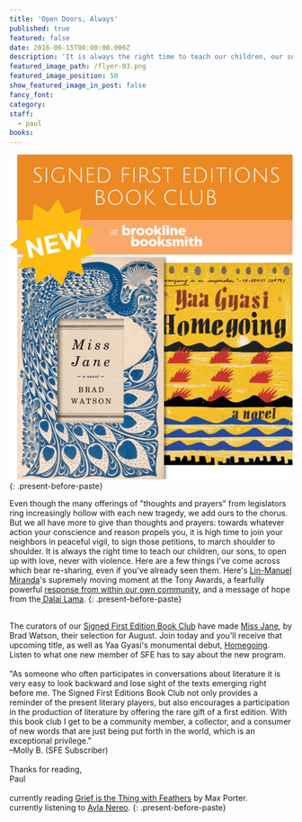 ```yaml
---
title: 'Open Doors, Always'
published: true
featured: false
date: 2016-06-15T00:00:00.000Z
description: 'It is always the right time to teach our children, our sons, to open up with love, never with violence'
featured_image_path: /flyer-03.png
featured_image_position: 50
show_featured_image_in_post: false
fancy_font:
category:
staff:
  - paul
books:
---
```



![](/uploads/versions/sfe0616-compressor---x----511-586x---.png)
{: .present-before-paste}

Even though the many offerings of "thoughts and prayers" from legislators ring increasingly hollow with each new tragedy, we add ours to the chorus. But we all have more to give than thoughts and prayers: towards whatever action your conscience and reason propels you, it is high time to join your neighbors in peaceful vigil, to sign those petitions, to march shoulder to shoulder. It is always the right time to teach our children, our sons, to open up with love, never with violence. Here are a few things I've come across which bear re-sharing, even if you've already seen them. Here's&nbsp;[Lin-Manuel Miranda](https://www.youtube.com/watch?v=pAG_7qeiOZA)'s supremely moving moment at the Tony Awards, a fearfully powerful [response from within our own community](https://www.bostonglobe.com/lifestyle/style/2016/06/15/our-own-private-orlando/QilPzYWFh1xHq91OnoFn1L/story.html), and a message of hope from the[&nbsp;Dalai Lama](https://www.washingtonpost.com/opinions/the-dalai-lama-why-im-hopeful-about-the-worlds-future/2016/06/13/e380973a-30a2-11e6-8ff7-7b6c1998b7a0_story.html).
{: .present-before-paste}

<br>The curators of our&nbsp;[Signed First Edition Book Club](http://www.brooklinebooksmith.com/sfe/)&nbsp;have made&nbsp;[Miss Jane](http://www.brooklinebooksmith-shop.com/book/9780393241730), by Brad Watson, their selection for August. Join today and you'll receive that upcoming title, as well as Yaa Gyasi's monumental debut,&nbsp;[Homegoing](http://www.brooklinebooksmith-shop.com/book/9781101947135). Listen to what one new member of SFE has to say about the new program.
<br>
<br>"As someone who often participates in conversations about literature it is very easy to look backward and lose sight of the texts emerging right before me. The Signed First Editions Book Club not only provides a reminder of the present literary players, but also encourages a participation in the production of literature by offering the rare gift of a first edition. With this book club I get to be a community member, a collector, and a consumer of new words that are just being put forth in the world, which is an exceptional privilege."
<br>–Molly B. (SFE Subscriber)
<br>
<br>Thanks for reading,
<br>Paul
<br>
<br>currently reading&nbsp;[Grief is the Thing with Feathers](http://www.brooklinebooksmith-shop.com/book/9781555977412)&nbsp;by Max Porter.
<br>currently listening to&nbsp;[Ayla Nereo](https://www.youtube.com/watch?v=LekKWbS-W3s).
{: .present-before-paste}